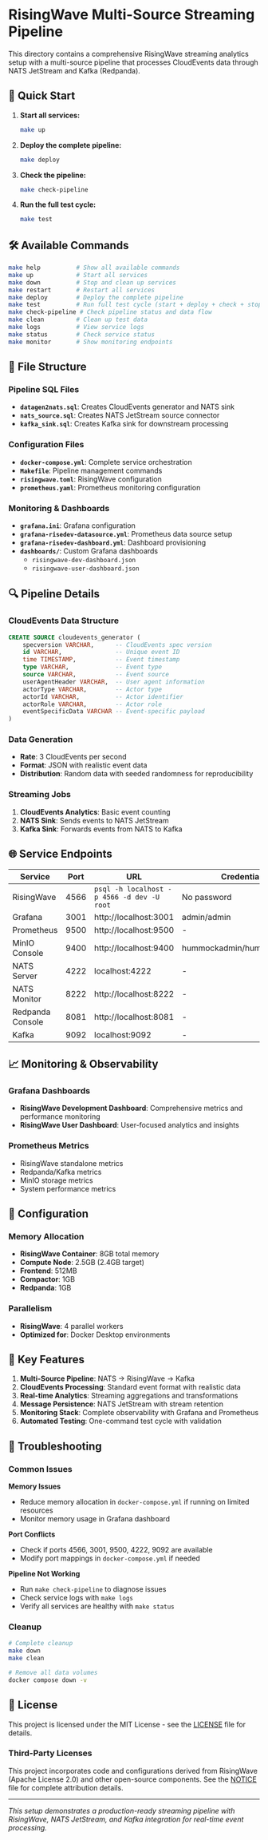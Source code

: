 # RisingWave Multi-Source Streaming Pipeline

This directory contains a comprehensive RisingWave streaming analytics setup with a multi-source pipeline that processes CloudEvents data through NATS JetStream and Kafka (Redpanda).

## 🚀 Quick Start

1. **Start all services:**
   ```bash
   make up
   ```

2. **Deploy the complete pipeline:**
   ```bash
   make deploy
   ```
3. **Check the pipeline:**
    ```bash
    make check-pipeline
    ```
4. **Run the full test cycle:**
   ```bash
   make test
   ```

## 🛠️ Available Commands

```bash
make help          # Show all available commands
make up            # Start all services
make down          # Stop and clean up services
make restart       # Restart all services
make deploy        # Deploy the complete pipeline
make test          # Run full test cycle (start + deploy + check + stop)
make check-pipeline # Check pipeline status and data flow
make clean         # Clean up test data
make logs          # View service logs
make status        # Check service status
make monitor       # Show monitoring endpoints
```

## 📁 File Structure

### Pipeline SQL Files
- **`datagen2nats.sql`**: Creates CloudEvents generator and NATS sink
- **`nats_source.sql`**: Creates NATS JetStream source connector
- **`kafka_sink.sql`**: Creates Kafka sink for downstream processing

### Configuration Files
- **`docker-compose.yml`**: Complete service orchestration
- **`Makefile`**: Pipeline management commands
- **`risingwave.toml`**: RisingWave configuration
- **`prometheus.yaml`**: Prometheus monitoring configuration

### Monitoring & Dashboards
- **`grafana.ini`**: Grafana configuration
- **`grafana-risedev-datasource.yml`**: Prometheus data source setup
- **`grafana-risedev-dashboard.yml`**: Dashboard provisioning
- **`dashboards/`**: Custom Grafana dashboards
  - `risingwave-dev-dashboard.json`
  - `risingwave-user-dashboard.json`

## 🔍 Pipeline Details

### CloudEvents Data Structure
```sql
CREATE SOURCE cloudevents_generator (
    specversion VARCHAR,      -- CloudEvents spec version
    id VARCHAR,               -- Unique event ID
    time TIMESTAMP,           -- Event timestamp
    type VARCHAR,             -- Event type
    source VARCHAR,           -- Event source
    userAgentHeader VARCHAR,  -- User agent information
    actorType VARCHAR,        -- Actor type
    actorId VARCHAR,          -- Actor identifier
    actorRole VARCHAR,        -- Actor role
    eventSpecificData VARCHAR -- Event-specific payload
)
```

### Data Generation
- **Rate**: 3 CloudEvents per second
- **Format**: JSON with realistic event data
- **Distribution**: Random data with seeded randomness for reproducibility

### Streaming Jobs
1. **CloudEvents Analytics**: Basic event counting
2. **NATS Sink**: Sends events to NATS JetStream
3. **Kafka Sink**: Forwards events from NATS to Kafka

## 🌐 Service Endpoints

| Service | Port | URL | Credentials |
|---------|------|-----|-------------|
| RisingWave | 4566 | `psql -h localhost -p 4566 -d dev -U root` | No password |
| Grafana | 3001 | http://localhost:3001 | admin/admin |
| Prometheus | 9500 | http://localhost:9500 | - |
| MinIO Console | 9400 | http://localhost:9400 | hummockadmin/hummockadmin |
| NATS Server | 4222 | localhost:4222 | - |
| NATS Monitor | 8222 | http://localhost:8222 | - |
| Redpanda Console | 8081 | http://localhost:8081 | - |
| Kafka | 9092 | localhost:9092 | - |

## 📈 Monitoring & Observability

### Grafana Dashboards
- **RisingWave Development Dashboard**: Comprehensive metrics and performance monitoring
- **RisingWave User Dashboard**: User-focused analytics and insights

### Prometheus Metrics
- RisingWave standalone metrics
- Redpanda/Kafka metrics
- MinIO storage metrics
- System performance metrics

## 🔧 Configuration

### Memory Allocation
- **RisingWave Container**: 8GB total memory
- **Compute Node**: 2.5GB (2.4GB target)
- **Frontend**: 512MB
- **Compactor**: 1GB
- **Redpanda**: 1GB

### Parallelism
- **RisingWave**: 4 parallel workers
- **Optimized for**: Docker Desktop environments

## 🎯 Key Features

1. **Multi-Source Pipeline**: NATS → RisingWave → Kafka
2. **CloudEvents Processing**: Standard event format with realistic data
3. **Real-time Analytics**: Streaming aggregations and transformations
4. **Message Persistence**: NATS JetStream with stream retention
5. **Monitoring Stack**: Complete observability with Grafana and Prometheus
6. **Automated Testing**: One-command test cycle with validation




## 🚨 Troubleshooting

### Common Issues

**Memory Issues**
- Reduce memory allocation in `docker-compose.yml` if running on limited resources
- Monitor memory usage in Grafana dashboard

**Port Conflicts**
- Check if ports 4566, 3001, 9500, 4222, 9092 are available
- Modify port mappings in `docker-compose.yml` if needed

**Pipeline Not Working**
- Run `make check-pipeline` to diagnose issues
- Check service logs with `make logs`
- Verify all services are healthy with `make status`

### Cleanup
```bash
# Complete cleanup
make down
make clean

# Remove all data volumes
docker compose down -v
```


## 📄 License

This project is licensed under the MIT License - see the [LICENSE](LICENSE) file for details.

### Third-Party Licenses

This project incorporates code and configurations derived from RisingWave (Apache License 2.0) and other open-source components. See the [NOTICE](NOTICE) file for complete attribution details.

---

*This setup demonstrates a production-ready streaming pipeline with RisingWave, NATS JetStream, and Kafka integration for real-time event processing.*
